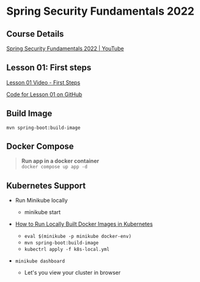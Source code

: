# Spring Security Fundamentals 2022

## Course Details
[Spring Security Fundamentals 2022 | YouTube](https://www.youtube.com/playlist?list=PLEocw3gLFc8X_a8hGWGaBnSkPFJmbb8QP)

## Lesson 01: First steps
[Lesson 01 Video - First Steps](https://www.youtube.com/watch?v=nSu9ElsnNtY&list=PLEocw3gLFc8X_a8hGWGaBnSkPFJmbb8QP)

[Code for Lesson 01 on GitHub](https://github.com/lspil/youtubechannel/tree/master/ss_2022_c1_e1)

## Build Image
```
mvn spring-boot:build-image
```
## Docker Compose
>**Run app in a docker container**  
`docker compose up app -d`


## Kubernetes Support
- Run Minikube locally
  - minikube start
 
- [How to Run Locally Built Docker Images in Kubernetes](https://medium.com/swlh/how-to-run-locally-built-docker-images-in-kubernetes-b28fbc32cc1d)
  - ``` eval $(minikube -p minikube docker-env) ```
  - ``` mvn spring-boot:build-image ```
  - ``` kubectrl apply -f k8s-local.yml ```
- ```minikube dashboard```
  - Let's you view your cluster in browser